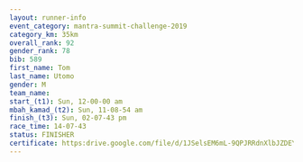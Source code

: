 ```yaml
---
layout: runner-info 
event_category: mantra-summit-challenge-2019 
category_km: 35km 
overall_rank: 92
gender_rank: 78
bib: 589
first_name: Tom
last_name: Utomo
gender: M
team_name: 
start_(t1): Sun, 12-00-00 am
mbah_kamad_(t2): Sun, 11-08-54 am
finish_(t3): Sun, 02-07-43 pm
race_time: 14-07-43
status: FINISHER
certificate: https:drive.google.com/file/d/1JSelsEM6mL-9QPJRRdnXlbJZDEYG2Azq/view?usp=sharing
---
```

